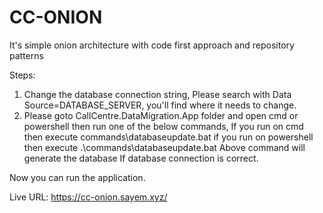 # CC-ONION
It's simple onion architecture with code first approach and repository patterns

Steps:
1. Change the database connection string, Please search with Data Source=DATABASE_SERVER, you'll find where it needs to change.
2. Please goto CallCentre.DataMigration.App folder and open cmd or powershell then run one of the below commands,
   If you run on cmd then execute commands\databaseupdate.bat
   if you run on powershell then execute  .\commands\databaseupdate.bat
Above command will generate the database If database connection is correct.

Now you can run the application.


Live URL: https://cc-onion.sayem.xyz/